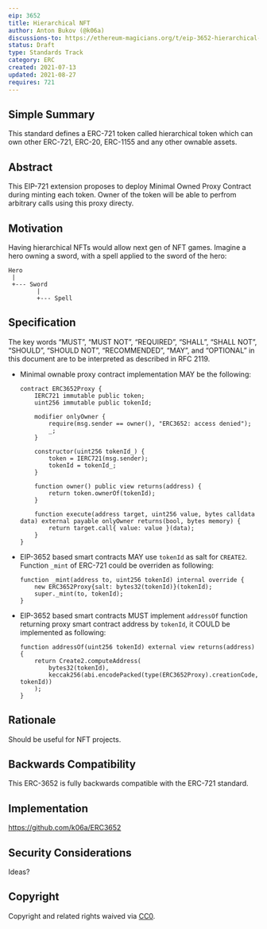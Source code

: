 ```yaml
---
eip: 3652
title: Hierarchical NFT
author: Anton Bukov (@k06a)
discussions-to: https://ethereum-magicians.org/t/eip-3652-hierarchical-nft/6963
status: Draft
type: Standards Track
category: ERC
created: 2021-07-13
updated: 2021-08-27
requires: 721
---
```


## Simple Summary

This standard defines a ERC-721 token called hierarchical token which can own other ERC-721, ERC-20, ERC-1155 and any other ownable assets.

## Abstract

This EIP-721 extension proposes to deploy Minimal Owned Proxy Contract during minting each token. Owner of the token will be able to perfrom arbitrary calls using this proxy directy.

## Motivation

Having hierarchical NFTs would allow next gen of NFT games. Imagine a hero owning a sword, with a spell applied to the sword of the hero:
```
Hero
 |
 +--- Sword
        |
        +--- Spell
```

## Specification

The key words “MUST”, “MUST NOT”, “REQUIRED”, “SHALL”, “SHALL NOT”, “SHOULD”, “SHOULD NOT”, “RECOMMENDED”, “MAY”, and “OPTIONAL” in this document are to be interpreted as described in RFC 2119.

- Minimal ownable proxy contract implementation MAY be the following:

    ```solidity
    contract ERC3652Proxy {
        IERC721 immutable public token;
        uint256 immutable public tokenId;

        modifier onlyOwner {
            require(msg.sender == owner(), "ERC3652: access denied");
            _;
        }

        constructor(uint256 tokenId_) {
            token = IERC721(msg.sender);
            tokenId = tokenId_;
        }

        function owner() public view returns(address) {
            return token.ownerOf(tokenId);
        }

        function execute(address target, uint256 value, bytes calldata data) external payable onlyOwner returns(bool, bytes memory) {
            return target.call{ value: value }(data);
        }
    }
    ```

- EIP-3652 based smart contracts MAY use `tokenId` as salt for `CREATE2`. Function `_mint` of ERC-721 could be overriden as following:

    ```solidity
    function _mint(address to, uint256 tokenId) internal override {
        new ERC3652Proxy{salt: bytes32(tokenId)}(tokenId);
        super._mint(to, tokenId);
    }
    ```
    
- EIP-3652 based smart contracts MUST implement `addressOf` function returning proxy smart contract address by `tokenId`, it COULD be implemented as following:

    ```solidity
    function addressOf(uint256 tokenId) external view returns(address) {
        return Create2.computeAddress(
            bytes32(tokenId),
            keccak256(abi.encodePacked(type(ERC3652Proxy).creationCode, tokenId))
        );
    }
    ```

## Rationale

Should be useful for NFT projects.

## Backwards Compatibility

This ERC-3652 is fully backwards compatible with the ERC-721 standard.

## Implementation

https://github.com/k06a/ERC3652

## Security Considerations

Ideas?

## Copyright

Copyright and related rights waived via [CC0](https://creativecommons.org/publicdomain/zero/1.0/).
